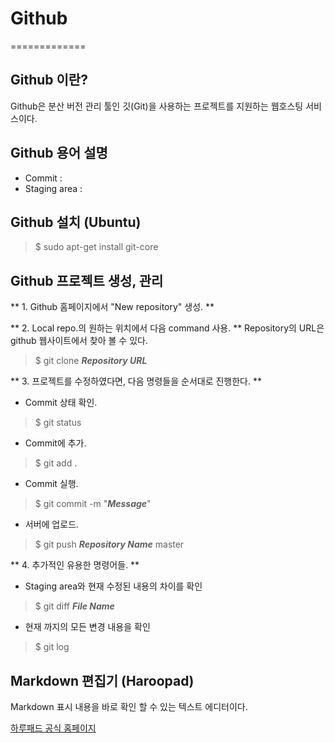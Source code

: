 # Github
=============

## Github 이란?
Github은 분산 버전 관리 툴인 깃(Git)을 사용하는 프로젝트를 지원하는 웹호스팅 서비스이다.

## Github 용어 설명
 * Commit : 
 * Staging area : 

## Github 설치 (Ubuntu)
 > $ sudo apt-get install git-core

## Github 프로젝트 생성, 관리
** 1. Github 홈페이지에서 "New repository" 생성. **

** 2. Local repo.의 원하는 위치에서 다음 command 사용. **
   Repository의 URL은 github 웹사이트에서 찾아 볼 수 있다.
 > $ git clone __*Repository URL*__

** 3. 프로젝트를 수정하였다면, 다음 명령들을 순서대로 진행한다. **
 * Commit 상태 확인.
 > $ git status
 * Commit에 추가.
 > $ git add .
 * Commit 실행.
 > $ git commit -m "__*Message*__"
 * 서버에 업로드.
 > $ git push __*Repository Name*__ master

** 4. 추가적인 유용한 명령어들. **
 * Staging area와 현재 수정된 내용의 차이를 확인
 > $ git diff __*File Name*__
 * 현재 까지의 모든 변경 내용을 확인
 > $ git log

## Markdown 편집기 (Haroopad)
Markdown 표시 내용을 바로 확인 할 수 있는 텍스트 에디터이다.

[하루패드 공식 홈페이지](http://pad.haroopress.com/user.html)